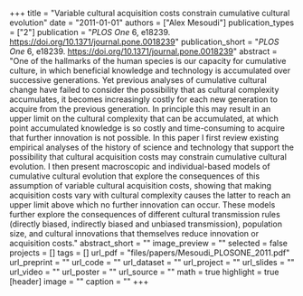 +++
title = "Variable cultural acquisition costs constrain cumulative cultural evolution"
date = "2011-01-01"
authors = ["Alex Mesoudi"]
publication_types = ["2"]
publication = "_PLOS One_ 6, e18239. https://doi.org/10.1371/journal.pone.0018239"
publication_short = "_PLOS One_ 6, e18239. https://doi.org/10.1371/journal.pone.0018239"
abstract = "One of the hallmarks of the human species is our capacity for cumulative culture, in which beneficial knowledge and technology is accumulated over successive generations. Yet previous analyses of cumulative cultural change have failed to consider the possibility that as cultural complexity accumulates, it becomes increasingly costly for each new generation to acquire from the previous generation. In principle this may result in an upper limit on the cultural complexity that can be accumulated, at which point accumulated knowledge is so costly and time-consuming to acquire that further innovation is not possible. In this paper I first review existing empirical analyses of the history of science and technology that support the possibility that cultural acquisition costs may constrain cumulative cultural evolution. I then present macroscopic and individual-based models of cumulative cultural evolution that explore the consequences of this assumption of variable cultural acquisition costs, showing that making acquisition costs vary with cultural complexity causes the latter to reach an upper limit above which no further innovation can occur. These models further explore the consequences of different cultural transmission rules (directly biased, indirectly biased and unbiased transmission), population size, and cultural innovations that themselves reduce innovation or acquisition costs."
abstract_short = ""
image_preview = ""
selected = false
projects = []
tags = []
url_pdf = "files/papers/Mesoudi_PLOSONE_2011.pdf"
url_preprint = ""
url_code = ""
url_dataset = ""
url_project = ""
url_slides = ""
url_video = ""
url_poster = ""
url_source = ""
math = true
highlight = true
[header]
image = ""
caption = ""
+++
